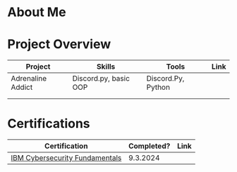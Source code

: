 # About Me

# Project Overview 
|     Project     |                 Skills                |     Tools       |      Link       |
| --------------- | ------------------------------------- | --------------- | --------------- |
|Adrenaline Addict|Discord.py, basic OOP|Discord.Py, Python| |
|                 |                                       |                 |                 |
|                 |                                       |                 |                 |


# Certifications 
|     Certification     |               Completed?               |     Link       |
| --------------------  | -------------------------------------- | ---------------| 
| [IBM Cybersecurity Fundamentals](https://www.ibm.com/training/badge/cybersecurity-fundamentals)   |               9.3.2024         |            | 

